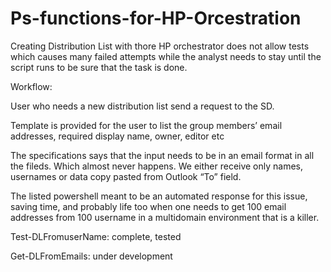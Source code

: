 # Ps-functions-for-HP-Orcestration
Creating Distribution List with thore HP orchestrator does not allow tests which causes many failed attempts while the analyst needs to stay until the script runs to be sure that the task is done.   

  

Workflow: 

User who needs a new distribution list send a request to the SD. 

Template is provided for the user to list the group members’ email addresses, required display name, owner, editor etc 

The specifications says that the input needs to be in an email format in all the fileds. Which almost never happens. We either receive only names, usernames or data copy pasted from Outlook “To” field. 

The listed powershell meant to be an automated response for this issue, saving time, and probably life too when one needs to get 100 email addresses from 100 username in a multidomain environment that is a killer. 

 

Test-DLFromuserName:  complete, tested 

Get-DLFromEmails: under development  
